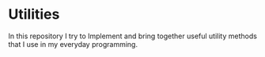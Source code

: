 # Utilities
In this repository I try to Implement and bring together useful utility methods that I use in my everyday programming.
